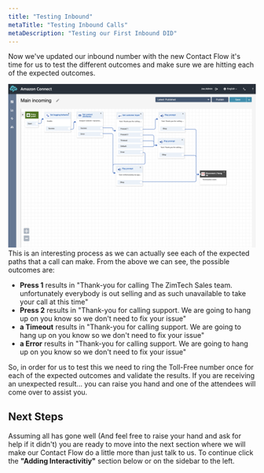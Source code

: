 ```yaml
---
title: "Testing Inbound"
metaTitle: "Testing Inbound Calls"
metaDescription: "Testing our First Inbound DID"
---
```


Now we've updated our inbound number with the new Contact Flow it's time for us to test the different outcomes and make sure we are hitting each of the expected outcomes.

![Contact Flow](./addingInteractivity-19.png)
This is an interesting process as we can actually see each of the expected paths that a call can make. From the above we can see, the possible outcomes are:
- <b>Press 1</b> results in "Thank-you for calling The ZimTech Sales team. unfortunately everybody is out selling and as such unavailable to take your call at this time"
- <b>Press 2</b> results in "Thank-you for calling support. We are going to hang up on you know so we don't need to fix your issue"
- <b>a Timeout</b> results in "Thank-you for calling support. We are going to hang up on you know so we don't need to fix your issue"
- <b>a Error</b> results in "Thank-you for calling support. We are going to hang up on you know so we don't need to fix your issue"

So, in order for us to test this we need to ring the Toll-Free number once for each of the expected outcomes and validate the results. If you are receiving an unexpected result... you can raise you hand and one of the attendees will come over to assist you.

## Next Steps
Assuming all has gone well (And feel free to raise your hand and ask for help if it didn't) you are ready to move into the next section where we will make our Contact Flow do a little more than just talk to us. To continue click the <b>"Adding Interactivitiy"</b> section below or on the sidebar to the left.